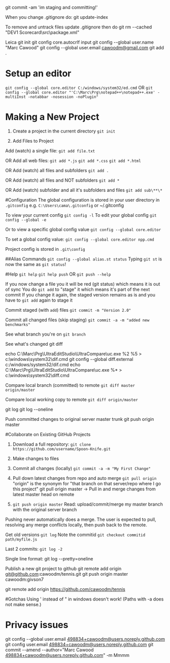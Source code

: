 git commit -am 'im staging and committing!'

When you change .gitignore do:
git update-index

To remove and untrack files
update .gitignore then do git rm --cached "DEV1 Scorecard\src\package.xml"


Leica
git init
git config core.autocrlf input
git config --global user.name "Marc Cawood"
git config --global user.email cawoodm@gmail.com
git add .

# Setup an editor
`git config --global core.editor C:/windows/system32/ed.cmd`
OR
`git config --global core.editor "'C:\Marc\Prg\notepad++\notepad++.exe' -multiInst -notabbar -nosession -noPlugin"`

# Making a New Project
1. Create a project in the current directory
   `git init`

2. Add Files to Project

Add (watch) a single file:
`git add file.txt`

OR Add all web files:
`git add *.js`
`git add *.css`
`git add *.html`

OR Add (watch) all files and subfolders
`git add .`

OR Add (watch) all files and NOT subfolders
`git add *`

OR Add (watch) subfolder and all it's subfolders and files
`git add sub\**\*`

#Configuration
The global configuration is stored in your user directory in `.gitconfig`
e.g. `C:\Users\cama\.gitconfig` or ~/.gitconfig

To view your current config
`git config -l`
To edit your global config
`git config --global -e`


Or to view a specific global config value
`git config --global core.editor`

To set a global config value:
`git config --global core.editor npp.cmd`

Project config is stored in `.git\config`

##Alias Commands
`git config --global alias.st status`
Typing `git st` is now the same as `git status`!

#Help
`git help`
`git help push` OR `git push --help`

If you now change a file you it will be red (git status) which means it is out of sync
You do `git add` to "stage" it which means it's part of the next commit
If you change it again, the staged version remains as is and you have to `git add` again to stage it

Commit staged (with `add`) files
`git commit -m "Version 2.0"`

Commit all changed files (skip staging)
`git commit -a -m "added new benchmarks"`

See what branch you're on
`git branch`

See what's changed
git diff

echo C:\Marc\Prg\UltraEditStudio\UltraCompare\uc.exe %2 %5 > c:\windows\system32\dif.cmd
git config --global diff.external c:/windows/system32/dif.cmd
echo C:\Marc\Prg\UltraEditStudio\UltraCompare\uc.exe %* > c:\windows\system32\diff.cmd

Compare local branch (committed) to remote
`git diff master origin/master`

Compare local working copy to remote
`git diff origin/master`

git log
git log --oneline

Push committed changes to original server master trunk
git push origin master

#Collaborate on Existing GitHub Projects

1. Download a full repository:
   `git clone https://github.com/username/Spoon-Knife.git`

2. Make changes to files

3. Commit all changes (locally)
   `git commit -a -m "My First Change"`

4. Pull down latest changes from repo and auto merge
   `git pull origin`
   "origin" is the synonym for "that branch on that server/repo where I go this project"
   git pull origin master -> Pull in and merge changes from latest master head on remote

5. 
   `git push origin master`
   Read: upload/commit/merge my master branch with the original server branch

Pushing never automatically does a merge. The user is expected to pull, resolving any merge conflicts locally, then push back to the remote. 

Get old versions
`git log`
Note the commitid
`git checkout commitid path/myfile.js`

Last 2 commits:
`git log -2`

Single line format:
git log --pretty=oneline


Publish a new git project to github
git remote add origin git@github.com:cawoodm/tennis.git
git push origin master
cawoodm:givson7

git remote add origin https://github.com/cawoodm/tennis

#Gotchas
Using ' instead of " in windows doesn't work! (Paths with -a does not make sense.)

# Privacy issues
git config --global user.email 498834+cawoodm@users.noreply.github.com
git config user.email 498834+cawoodm@users.noreply.github.com
git commit --amend --author="Marc Cawood <498834+cawoodm@users.noreply.github.com>" -m Mmmm